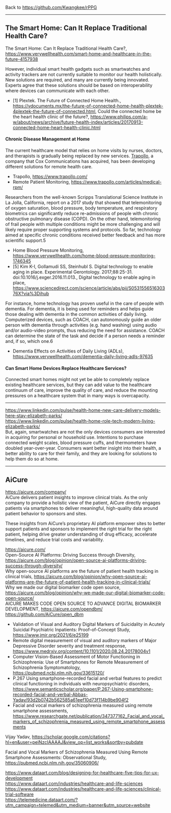Back to https://github.com/Kwangkee/rPPG
***


## The Smart Home: Can It Replace Traditional Health Care?   
The Smart Home: Can It Replace Traditional Health Care?, https://www.verywellhealth.com/smart-home-and-healthcare-in-the-future-4157938   

However, individual smart health gadgets such as smartwatches and activity trackers are not currently suitable to monitor our health holistically. New solutions are required, and many are currently being innovated. Experts agree that these solutions should be based on interoperability where devices can communicate with each other.   

- [1] Plextek. The Future of Connected Home Health., https://vdocuments.mx/the-future-of-connected-home-health-plextek-4plextek-the-future-of-connected.html, Could the connected home be the heart health clinic of the future?, https://www.philips.com/a-w/about/news/archive/future-health-index/articles/20170913-connected-home-heart-health-clinic.html  

#### Chronic Disease Management at Home
The current healthcare model that relies on home visits by nurses, doctors, and therapists is gradually being replaced by new services. [Trapollo](https://www.trapollo.com/), a company that Cox Communications has acquired, has been developing different solutions for remote health care.

- Trapollo, https://www.trapollo.com/
- Remote Patient Monitoring, https://www.trapollo.com/articles/medical-rpm/

Researchers from the well-known Scripps Translational Science Institute in La Jolla, California, report on a 2017 study that showed that telemonitoring of oxygen saturation, blood pressure, body temperature, and respiratory biometrics can significantly reduce re-admissions of people with chronic obstructive pulmonary disease (COPD). On the other hand, telemonitoring of frail people with multiple conditions might be more challenging and will likely require proper supporting systems and protocols. So far, technology aimed at specific chronic conditions received better feedback and has more scientific support.5

- Home Blood Pressure Monitoring, https://www.verywellhealth.com/home-blood-pressure-monitoring-1746345
- [5] Kim K-I, Gollamudi SS, Steinhubl S. Digital technology to enable aging in place. Experimental Gerontology. 2017;88:25-31. doi:10.1016/j.exger.2016.11.013., Digital technology to enable aging in place, https://www.sciencedirect.com/science/article/abs/pii/S053155651630376X?via%3Dihub

For instance, home technology has proven useful in the care of people with dementia. For dementia, it is being used for reminders and helps guide those dealing with dementia in the common activities of daily living. Computerized devices, such as COACH, can autonomously guide an older person with dementia through activities (e.g. hand washing) using audio and/or audio-video prompts, thus reducing the need for assistance. COACH can determine the state of the task and decide if a person needs a reminder and, if so, which one.6

- Dementia Effects on Activities of Daily Living (ADLs), https://www.verywellhealth.com/dementia-daily-living-adls-97635  

#### Can Smart Home Devices Replace Healthcare Services?
Connected smart homes might not yet be able to completely replace existing healthcare services, but they can add value to the healthcare continuum of care, improve the quality of care, and reduce the mounting pressures on a healthcare system that in many ways is overcapacity.

***

https://www.linkedin.com/pulse/health-home-new-care-delivery-models-here-stay-elizabeth-parks/   
https://www.linkedin.com/pulse/health-home-role-tech-modern-living-elizabeth-parks/   
But, again, smartwatches are not the only devices consumers are interested in acquiring for personal or household use. Intentions to purchase connected weight scales, blood pressure cuffs, and thermometers have doubled year-over-year. Consumers want better insight into their health, a better ability to care for their family, and they are looking for solutions to help them do so at home.

****
## AiCure

https://aicure.com/company/   
AiCure delivers patient insights to improve clinical trials. As the only company to provide a holistic view of the patient, AiCure directly engages patients via smartphones to deliver meaningful, high-quality data around patient behavior to sponsors and sites.   

These insights from AiCure’s proprietary AI platform empower sites to better support patients and sponsors to implement the right trial for the right patient, helping drive greater understanding of drug efficacy, accelerate timelines, and reduce trial costs and variability.   

https://aicure.com/  
Open-Source AI Platforms: Driving Success through Diversity, https://aicure.com/blog/opinion/open-source-ai-platforms-driving-success-through-diversity/  
Why open-source AI platforms are the future of patient health tracking in clinical trials, https://aicure.com/blog/opinion/why-open-source-ai-platforms-are-the-future-of-patient-health-tracking-in-clinical-trials/  
Why we made our digital biomarker code open source, https://aicure.com/blog/opinion/why-we-made-our-digital-biomarker-code-open-source/    
AICURE MAKES CODE OPEN SOURCE TO ADVANCE DIGITAL BIOMARKER DEVELOPMENT, https://aicure.com/opendbm/
https://github.com/AiCure/open_dbm    

- Validation of Visual and Auditory Digital Markers of Suicidality in Acutely Suicidal Psychiatric Inpatients: Proof-of-Concept Study, https://www.jmir.org/2021/6/e25199   
- Remote digital measurement of visual and auditory markers of Major Depressive Disorder severity and treatment response, https://www.medrxiv.org/content/10.1101/2020.08.24.20178004v1
- Computer Vision-Based Assessment of Motor Functioning in Schizophrenia: Use of Smartphones for Remote Measurement of Schizophrenia Symptomatology, https://pubmed.ncbi.nlm.nih.gov/33615120/
- P.267 Using smartphone-recorded facial and verbal features to predict clinical functioning in individuals with neuropsychiatric disorders, https://www.semanticscholar.org/paper/P.267-Using-smartphone-recorded-facial-and-verbal-Abbas-Yadav/93d2b0742b562585a61eef10d73f114b9be904f2
- Facial and vocal markers of schizophrenia measured using remote smartphone assessments, https://www.researchgate.net/publication/347377162_Facial_and_vocal_markers_of_schizophrenia_measured_using_remote_smartphone_assessments




Vijay Yadav, https://scholar.google.com/citations?hl=en&user=peiNzcIAAAAJ&view_op=list_works&sortby=pubdate

Facial and Vocal Markers of Schizophrenia Measured Using Remote Smartphone Assessments: Observational Study, https://pubmed.ncbi.nlm.nih.gov/35060906/


https://www.dataart.com/blog/designing-for-healthcare-five-tips-for-ux-development   
https://www.dataart.com/industries/healthcare-and-life-sciences   
https://www.dataart.com/industries/healthcare-and-life-sciences/clinical-trial-software   
https://telemedicine.dataart.com/?utm_campaign=telemed&utm_medium=banner&utm_source=website   
